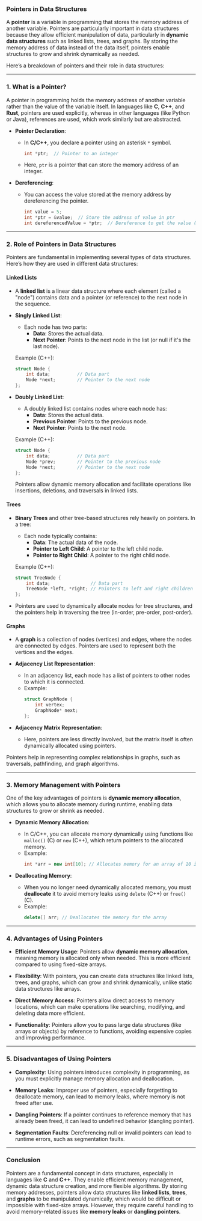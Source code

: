### Pointers in Data Structures

A **pointer** is a variable in programming that stores the memory address of another variable. Pointers are particularly important in data structures because they allow efficient manipulation of data, particularly in **dynamic data structures** such as linked lists, trees, and graphs. By storing the memory address of data instead of the data itself, pointers enable structures to grow and shrink dynamically as needed.

Here’s a breakdown of pointers and their role in data structures:

---

### 1. **What is a Pointer?**
A pointer in programming holds the memory address of another variable rather than the value of the variable itself. In languages like **C**, **C++**, and **Rust**, pointers are used explicitly, whereas in other languages (like Python or Java), references are used, which work similarly but are abstracted.

- **Pointer Declaration**: 
  - In **C/C++**, you declare a pointer using an asterisk `*` symbol.
    ```cpp
    int *ptr;  // Pointer to an integer
    ```
  - Here, `ptr` is a pointer that can store the memory address of an integer.

- **Dereferencing**: 
  - You can access the value stored at the memory address by dereferencing the pointer.
    ```cpp
    int value = 5;
    int *ptr = &value;  // Store the address of value in ptr
    int dereferencedValue = *ptr;  // Dereference to get the value (5)
    ```

---

### 2. **Role of Pointers in Data Structures**

Pointers are fundamental in implementing several types of data structures. Here’s how they are used in different data structures:

#### **Linked Lists**

- A **linked list** is a linear data structure where each element (called a "node") contains data and a pointer (or reference) to the next node in the sequence.
- **Singly Linked List**:
  - Each node has two parts:
    - **Data**: Stores the actual data.
    - **Next Pointer**: Points to the next node in the list (or null if it's the last node).
  
  Example (C++):
  ```cpp
  struct Node {
      int data;          // Data part
      Node *next;        // Pointer to the next node
  };
  ```

- **Doubly Linked List**:
  - A doubly linked list contains nodes where each node has:
    - **Data**: Stores the actual data.
    - **Previous Pointer**: Points to the previous node.
    - **Next Pointer**: Points to the next node.

  Example (C++):
  ```cpp
  struct Node {
      int data;          // Data part
      Node *prev;        // Pointer to the previous node
      Node *next;        // Pointer to the next node
  };
  ```

  Pointers allow dynamic memory allocation and facilitate operations like insertions, deletions, and traversals in linked lists.

#### **Trees**

- **Binary Trees** and other tree-based structures rely heavily on pointers. In a tree:
  - Each node typically contains:
    - **Data**: The actual data of the node.
    - **Pointer to Left Child**: A pointer to the left child node.
    - **Pointer to Right Child**: A pointer to the right child node.

  Example (C++):
  ```cpp
  struct TreeNode {
      int data;               // Data part
      TreeNode *left, *right; // Pointers to left and right children
  };
  ```

- Pointers are used to dynamically allocate nodes for tree structures, and the pointers help in traversing the tree (in-order, pre-order, post-order).

#### **Graphs**

- A **graph** is a collection of nodes (vertices) and edges, where the nodes are connected by edges. Pointers are used to represent both the vertices and the edges.
- **Adjacency List Representation**:
  - In an adjacency list, each node has a list of pointers to other nodes to which it is connected.
  - Example:
    ```cpp
    struct GraphNode {
        int vertex;
        GraphNode* next;
    };
    ```

- **Adjacency Matrix Representation**:
  - Here, pointers are less directly involved, but the matrix itself is often dynamically allocated using pointers.

Pointers help in representing complex relationships in graphs, such as traversals, pathfinding, and graph algorithms.

---

### 3. **Memory Management with Pointers**
One of the key advantages of pointers is **dynamic memory allocation**, which allows you to allocate memory during runtime, enabling data structures to grow or shrink as needed.

- **Dynamic Memory Allocation**:
  - In C/C++, you can allocate memory dynamically using functions like `malloc()` (C) or `new` (C++), which return pointers to the allocated memory.
  - Example:
    ```cpp
    int *arr = new int[10]; // Allocates memory for an array of 10 integers
    ```

- **Deallocating Memory**:
  - When you no longer need dynamically allocated memory, you must **deallocate** it to avoid memory leaks using `delete` (C++) or `free()` (C).
  - Example:
    ```cpp
    delete[] arr; // Deallocates the memory for the array
    ```

---

### 4. **Advantages of Using Pointers**

- **Efficient Memory Usage**: Pointers allow **dynamic memory allocation**, meaning memory is allocated only when needed. This is more efficient compared to using fixed-size arrays.
  
- **Flexibility**: With pointers, you can create data structures like linked lists, trees, and graphs, which can grow and shrink dynamically, unlike static data structures like arrays.
  
- **Direct Memory Access**: Pointers allow direct access to memory locations, which can make operations like searching, modifying, and deleting data more efficient.

- **Functionality**: Pointers allow you to pass large data structures (like arrays or objects) by reference to functions, avoiding expensive copies and improving performance.

---

### 5. **Disadvantages of Using Pointers**

- **Complexity**: Using pointers introduces complexity in programming, as you must explicitly manage memory allocation and deallocation.
  
- **Memory Leaks**: Improper use of pointers, especially forgetting to deallocate memory, can lead to memory leaks, where memory is not freed after use.
  
- **Dangling Pointers**: If a pointer continues to reference memory that has already been freed, it can lead to undefined behavior (dangling pointer).
  
- **Segmentation Faults**: Dereferencing null or invalid pointers can lead to runtime errors, such as segmentation faults.

---

### Conclusion

Pointers are a fundamental concept in data structures, especially in languages like **C** and **C++**. They enable efficient memory management, dynamic data structure creation, and more flexible algorithms. By storing memory addresses, pointers allow data structures like **linked lists**, **trees**, and **graphs** to be manipulated dynamically, which would be difficult or impossible with fixed-size arrays. However, they require careful handling to avoid memory-related issues like **memory leaks** or **dangling pointers**.
